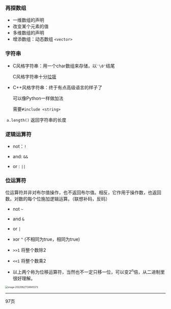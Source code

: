 ### 再探数组

* 一维数组的声明
* 改变某个元素的值
* 多维数组的声明
* 增添数组：动态数组 `<vector>`

### 字符串

* C风格字符串：用一个char数组来存储，以`'\0'`结尾

  C风格字符串十分<u>垃圾</u>

* C++风格字符串：终于有点高级语言的样子了

  可以像Python一样做加法

  需要`#include <string>`

​		`a.length()` 返回字符串的长度 

### 逻辑运算符

* not：`!`

* and: `&&`

* or : `||`

### 位运算符

​	位运算符并非对布尔值操作，也不返回布尔值。相反，它作用于操作数，也返回数。对数的每个位施加逻辑运算。（联想补码，反码）

* not `~`
* and `&`
* or `|`
* xor `^` (不相同为true，相同为true)

* `>>1` 将整个数除2

* `<<1` 将整个数乘2

* 以上两个称为位移运算符，当然也不一定只移一位，可以变$2^n$倍，从二进制里很好理解。

<img src="C:\Users\阿漆\AppData\Roaming\Typora\typora-user-images\image-20220627134945373.png" alt="image-20220627134945373" style="zoom:50%;" />

***

97页
